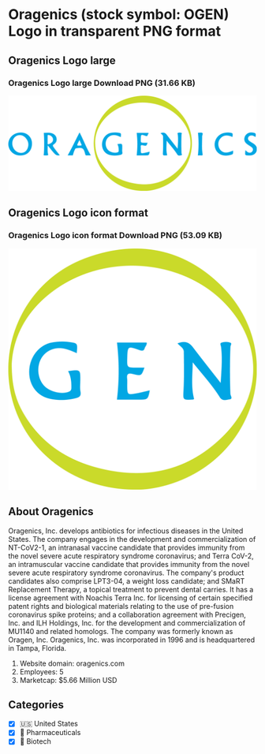 # Oragenics (stock symbol: OGEN) Logo in transparent PNG format

## Oragenics Logo large

### Oragenics Logo large Download PNG (31.66 KB)

![Oragenics Logo large Download PNG (31.66 KB)](/img/orig/OGEN_BIG-d92730d4.png)

## Oragenics Logo icon format

### Oragenics Logo icon format Download PNG (53.09 KB)

![Oragenics Logo icon format Download PNG (53.09 KB)](/img/orig/OGEN-c5e78247.png)

## About Oragenics

Oragenics, Inc. develops antibiotics for infectious diseases in the United States. The company engages in the development and commercialization of NT-CoV2-1, an intranasal vaccine candidate that provides immunity from the novel severe acute respiratory syndrome coronavirus; and Terra CoV-2, an intramuscular vaccine candidate that provides immunity from the novel severe acute respiratory syndrome coronavirus. The company's product candidates also comprise LPT3-04, a weight loss candidate; and SMaRT Replacement Therapy, a topical treatment to prevent dental carries. It has a license agreement with Noachis Terra Inc. for licensing of certain specified patent rights and biological materials relating to the use of pre-fusion coronavirus spike proteins; and a collaboration agreement with Precigen, Inc. and ILH Holdings, Inc. for the development and commercialization of MU1140 and related homologs. The company was formerly known as Oragen, Inc. Oragenics, Inc. was incorporated in 1996 and is headquartered in Tampa, Florida.

1. Website domain: oragenics.com
2. Employees: 5
3. Marketcap: $5.66 Million USD


## Categories
- [x] 🇺🇸 United States
- [x] 💊 Pharmaceuticals
- [x] 🧬 Biotech
